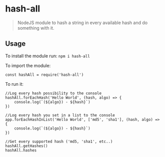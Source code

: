 # hash-all
> NodeJS module to hash a string in every available hash and do something with it.

## Usage
To install the module run:
``npm i hash-all``

To import the module:

    const hashAll = require('hash-all')
    
To run it:
    
    //Log every hash possibility to the console
    hashAll.forEachHash('Hello World', (hash, algo) => {
        console.log(`(${algo}) - ${hash}`)
    })
    
    //Log every hash you set in a list to the console
    app.forEachHashInList('Hello World', ['md5', 'sha1'], (hash, algo) => {
        console.log(`(${algo}) - ${hash}`)
    })
    
    //Get every supported hash ('md5, 'sha1', etc..)
    hashAll.getHashes()
    hashAll.hashes
